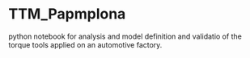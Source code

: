 # TTM_Papmplona

python notebook for analysis and model definition and validatio of the torque tools applied on an automotive factory.

